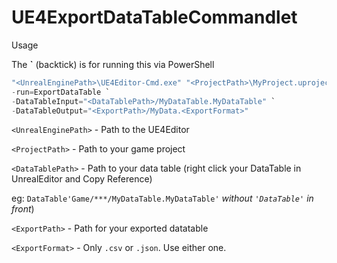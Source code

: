 # UE4ExportDataTableCommandlet

Usage

The **`** (backtick) is for running this via PowerShell

```powershell
"<UnrealEnginePath>\UE4Editor-Cmd.exe" "<ProjectPath>\MyProject.uproject" `
-run=ExportDataTable `
-DataTableInput="<DataTablePath>/MyDataTable.MyDataTable" `
-DataTableOutput="<ExportPath>/MyData.<ExportFormat>"
```

`<UnrealEnginePath>` - Path to the UE4Editor

`<ProjectPath>` - Path to your game project

`<DataTablePath>` - Path to your data table (right click your DataTable in UnrealEditor and Copy Reference)

 eg: `DataTable'Game/***/MyDataTable.MyDataTable'` _without `'DataTable'` in front_)

`<ExportPath>` - Path for your exported datatable

`<ExportFormat>` - Only `.csv` or `.json`. Use either one.


